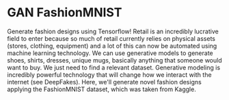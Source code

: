 # GAN FashionMNIST

Generate fashion designs using Tensorflow! Retail is an incredibly lucrative field to enter because so much of retail currently relies on physical assets (stores, clothing, equipment) and a lot of this can now be automated using machine learning technology. We can use generative models to generate shoes, shirts, dresses, unique mugs, basically anything that someone would want to buy. We just need to find a relevant dataset. Generative modeling is incredibly powerful technology that will change how we interact with the internet (see DeepFakes). Here, we'll generate novel fashion designs applying the FashionMNIST dataset, which was taken from Kaggle.
